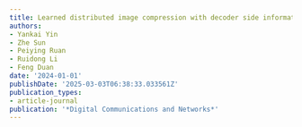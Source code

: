 ```yaml
---
title: Learned distributed image compression with decoder side information
authors:
- Yankai Yin
- Zhe Sun
- Peiying Ruan
- Ruidong Li
- Feng Duan
date: '2024-01-01'
publishDate: '2025-03-03T06:38:33.033561Z'
publication_types:
- article-journal
publication: '*Digital Communications and Networks*'
---
```

